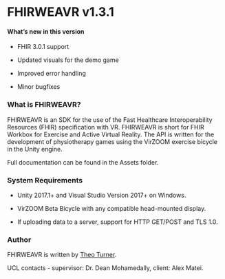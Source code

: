 # FHIRWEAVR v1.3.1 
 
#### What’s new in this version
- FHIR 3.0.1 support

- Updated visuals for the demo game

- Improved error handling

- Minor bugfixes

### What is FHIRWEAVR?

FHIRWEAVR is an SDK for the use of the Fast Healthcare Interoperability Resources (FHIR) specification with VR. FHIRWEAVR is short for FHIR Workbox for Exercise and Active Virtual Reality. The API is written for the development of physiotherapy games using the VirZOOM exercise bicycle in the Unity engine.

Full documentation can be found in the Assets folder.

### System Requirements 
- Unity 2017.1+ and Visual Studio Version 2017+ on Windows.

- VirZOOM Beta Bicycle with any compatible head-mounted display.

- If uploading data to a server, support for HTTP GET/POST and TLS 1.0.

### Author
FHIRWEAVR is written by [Theo Turner](https://www.linkedin.com/in/theoturner/).

UCL contacts - supervisor: Dr. Dean Mohamedally, client: Alex Matei.
